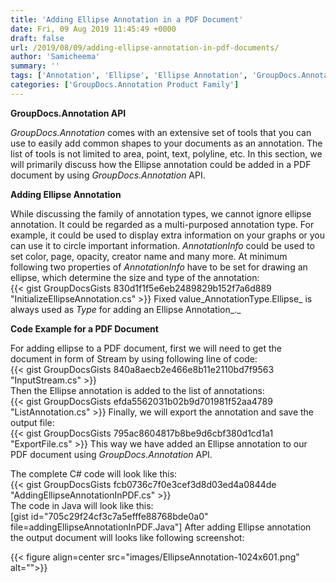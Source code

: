 ```yaml
---
title: 'Adding Ellipse Annotation in a PDF Document'
date: Fri, 09 Aug 2019 11:45:49 +0000
draft: false
url: /2019/08/09/adding-ellipse-annotation-in-pdf-documents/
author: 'Samicheema'
summary: ''
tags: ['Annotation', 'Ellipse', 'Ellipse Annotation', 'GroupDocs.Annotation']
categories: ['GroupDocs.Annotation Product Family']
---
```


**GroupDocs.Annotation API**

_GroupDocs.Annotation_ comes with an extensive set of tools that you can use to easily add common shapes to your documents as an annotation. The list of tools is not limited to area, point, text, polyline, etc. In this section, we will primarily discuss how the Ellipse annotation could be added in a PDF document by using _GroupDocs.Annotation_ API.

**Adding Ellipse Annotation**

While discussing the family of annotation types, we cannot ignore ellipse annotation. It could be regarded as a multi-purposed annotation type. For example, it could be used to display extra information on your graphs or you can use it to circle important information. _AnnotationInfo_ could be used to set color, page, opacity, creator name and many more. At minimum following two properties of _AnnotationInfo_ have to be set for drawing an ellipse, which determine the size and type of the annotation:  
{{< gist GroupDocsGists 830d1f1f5e6eb2489829b152f7a6d889 "InitializeEllipseAnnotation.cs" >}} Fixed value_AnnotationType.Ellipse_ is always used as _Type_ for adding an Ellipse Annotation_._

**Code Example for a PDF Document**

For adding ellipse to a PDF document, first we will need to get the document in form of Stream by using following line of code:  
{{< gist GroupDocsGists 840a8aecb2e466e8b11e2110bd7f9563 "InputStream.cs" >}}  
Then the Ellipse annotation is added to the list of annotations:  
{{< gist GroupDocsGists efda5562031b02b9d701981f52aa4789 "ListAnnotation.cs" >}} Finally, we will export the annotation and save the output file:  
{{< gist GroupDocsGists 795ac8604817b8be9d6cbf380d1cd1a1 "ExportFile.cs" >}} This way we have added an Ellipse annotation to our PDF document using _GroupDocs.Annotation_ API.  

The complete C# code will look like this:  
{{< gist GroupDocsGists fcb0736c7f0e3cef3d8d03ed4a0844de "AddingEllipseAnnotationInPDF.cs" >}}  
The code in Java will look like this:  
\[gist id="705c29f24cf3c7a5efffe88768bde0a0" file=addingEllipseAnnotationInPDF.Java"\] After adding Ellipse annotation the output document will looks like following screenshot:



{{< figure align=center src="images/EllipseAnnotation-1024x601.png" alt="">}}






